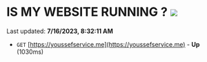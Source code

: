 # IS MY WEBSITE RUNNING ? [![](https://img.shields.io/static/v1?label=Sponsor&message=%E2%9D%A4&logo=GitHub&color=%23fe8e86)](https://github.com/sponsors/<username>)

Last updated: **7/16/2023, 8:32:11 AM**

- `GET` [https://youssefservice.me](https://youssefservice.me) - **Up** (1030ms)
